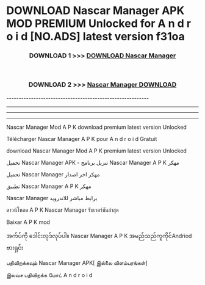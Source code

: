 # DOWNLOAD Nascar Manager  APK MOD PREMIUM Unlocked for A n d r o i d [NO.ADS] latest version f31oa 



<div align="center">

<h3>DOWNLOAD 1 >>> <a href="https://getmod2.web.app/?judul=Nascar Manager ">DOWNLOAD Nascar Manager </a></h3><br>

<h3>DOWNLOAD 2 >>> <a href="https://getmod2.web.app/?judul=Nascar Manager ">Nascar Manager  DOWNLOAD </a></h3>

</div>
----------------------------------------------------------

----------------------------------------------------------

----------------------------------------------------------

----------------------------------------------------------

Nascar Manager  Mod A P K download premium latest version Unlocked

Télécharger Nascar Manager  A P K pour A n d r o i d Gratuit

download Nascar Manager  Mod A P K premium latest version Unlocked

تحميل Nascar Manager  APK - تنزيل برنامج Nascar Manager  A P K مهكر

تحميل Nascar Manager  مهكر اخر اصدار

تطبيق Nascar Manager  A P K مهكر

Nascar Manager  برابط مباشر للاندرويد

ดาวน์โหลด A P K Nascar Manager  รับเวอร์ชันล่าสุด

Baixar A P K mod

အက်ပ်ကို ဒေါင်းလုဒ်လုပ်ပါ။ Nascar Manager  A P K အမည်သည်ကူကိုင်Andriod ဗားရှင်း

பதிவிறக்கவும் Nascar Manager  APK[ இல்லை விளம்பரங்கள்] 
 
இலவச பதிவிறக்க மோட் A n d r o i d



